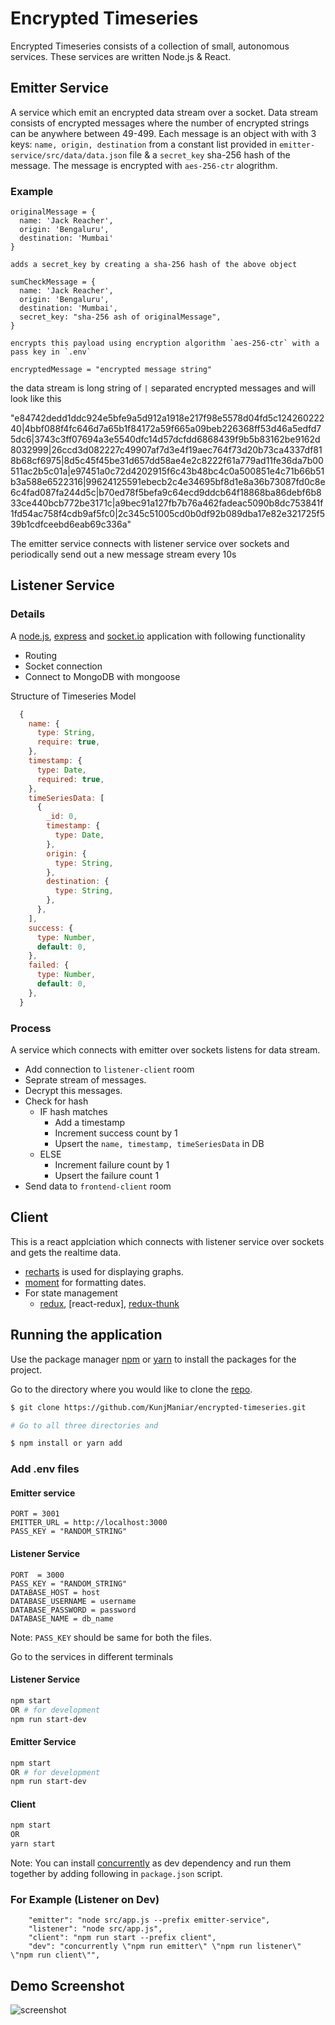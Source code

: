 # Encrypted Timeseries

Encrypted Timeseries consists of a collection of small, autonomous services. These services are written Node.js & React.

## Emitter Service

A service which emit an encrypted data stream over a socket. Data stream consists of encrypted messages where the number of encrypted strings can be anywhere between 49-499. Each message is an object with with 3 keys: `name, origin, destination` from a constant list provided in `emitter-service/src/data/data.json` file & a `secret_key` sha-256 hash of the message. The message is encrypted with `aes-256-ctr` alogrithm.

### Example

```
originalMessage = {
  name: 'Jack Reacher',
  origin: 'Bengaluru',
  destination: 'Mumbai'
}

adds a secret_key by creating a sha-256 hash of the above object

sumCheckMessage = {
  name: 'Jack Reacher',
  origin: 'Bengaluru',
  destination: 'Mumbai',
  secret_key: "sha-256 ash of originalMessage",
}

encrypts this payload using encryption algorithm `aes-256-ctr` with a pass key in `.env`

encryptedMessage = "encrypted message string"
```

the data stream is long string of `|` separated encrypted messages and will look like this

"e84742dedd1ddc924e5bfe9a5d912a1918e217f98e5578d04fd5c12426022240|4bbf088f4fc646d7a65b1f84172a59f665a09beb226368ff53d46a5edfd75dc6|3743c3ff07694a3e5540dfc14d57dcfdd6868439f9b5b83162be9162d8032999|26ccd3d082227c49907af7d3e4f19aec764f73d20b73ca4337df818b68cf6975|8d5c45f45be31d657dd58ae4e2c8222f61a779ad11fe36da7b00511ac2b5c01a|e97451a0c72d4202915f6c43b48bc4c0a500851e4c71b66b51b3a588e6522316|99624125591ebecb2c4e34695bf8d1e8a36b73087fd0c8e6c4fad087fa244d5c|b70ed78f5befa9c64ecd9ddcb64f18868ba86debf6b833ce440bcb772be3171c|a9bec91a127fb7b76a462fadeac5090b8dc753841f1fd54ac758f4cdb9af5fc0|2c345c51005cd0b0df92b089dba17e82e321725f539b1cdfceebd6eab69c336a"

The emitter service connects with listener service over sockets and periodically send out a new message stream every 10s

## Listener Service

### Details

A [node.js](https://nodejs.org/en/), [express](https://expressjs.com/) and [socket.io](https://socket.io/) application with following functionality

- Routing
- Socket connection
- Connect to MongoDB with mongoose

Structure of Timeseries Model

```javascript
  {
    name: {
      type: String,
      require: true,
    },
    timestamp: {
      type: Date,
      required: true,
    },
    timeSeriesData: [
      {
        _id: 0,
        timestamp: {
          type: Date,
        },
        origin: {
          type: String,
        },
        destination: {
          type: String,
        },
      },
    ],
    success: {
      type: Number,
      default: 0,
    },
    failed: {
      type: Number,
      default: 0,
    },
  }
```

### Process

A service which connects with emitter over sockets listens for data stream.

- Add connection to `listener-client` room
- Seprate stream of messages.
- Decrypt this messages.
- Check for hash
  - IF hash matches
    - Add a timestamp
    - Increment success count by 1
    - Upsert the `name, timestamp, timeSeriesData` in DB
  - ELSE
    - Increment failure count by 1
    - Upsert the failure count 1
- Send data to `frontend-client` room

## Client

This is a react applciation which connects with listener service over sockets and gets the realtime data.

- [recharts](https://recharts.org/en-US/) is used for displaying graphs.
- [moment](https://momentjs.com) for formatting dates.
- For state management
  - [redux](https://redux.js.org/), [react-redux], [redux-thunk]()

## Running the application

Use the package manager [npm](https://www.npmjs.com/) or [yarn](https://yarnpkg.com/) to install the packages for the project.

Go to the directory where you would like to clone the [repo](https://github.com/KunjManiar/encrypted-timeseries.git).

```sh
$ git clone https://github.com/KunjManiar/encrypted-timeseries.git

# Go to all three directories and

$ npm install or yarn add

```

### Add .env files

#### Emitter service

```
PORT = 3001
EMITTER_URL = http://localhost:3000
PASS_KEY = "RANDOM_STRING"
```

#### Listener Service

```
PORT  = 3000
PASS_KEY = "RANDOM_STRING"
DATABASE_HOST = host
DATABASE_USERNAME = username
DATABASE_PASSWORD = password
DATABASE_NAME = db_name
```

Note: `PASS_KEY` should be same for both the files.

Go to the services in different terminals

#### Listener Service

```sh
npm start
OR # for development
npm run start-dev
```

#### Emitter Service

```sh
npm start
OR # for development
npm run start-dev
```

#### Client

```sh
npm start
OR
yarn start
```

Note: You can install [concurrently](https://www.npmjs.com/package/concurrently) as dev dependency and run them together by adding following in `package.json` script.

### For Example (Listener on Dev)

```
    "emitter": "node src/app.js --prefix emitter-service",
    "listener": "node src/app.js",
    "client": "npm run start --prefix client",
    "dev": "concurrently \"npm run emitter\" \"npm run listener\" \"npm run client\"",

```

## Demo Screenshot

![screenshot](screencapture-localhost-3002-2021-09-27-01_49_07.png)

